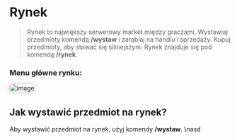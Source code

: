 <style>
img:not(.medium-zoom-image--opened):not(.navbar-link-icon) {
    max-width: 750px; /* Maksymalna szerokość */
    max-height: 500px; /* Maksymalna wysokość */
    width: auto; /* Automatyczna szerokość */
    height: auto; /* Automatyczna wysokość */
    object-fit: contain; /* Dopasowanie bez przycinania */
    margin: 0 8px 4px 0;
    box-shadow: 0 0 6px 4px rgba(0, 0, 0, .1);
    border-radius: 10px;
}
</style>

# Rynek

> Rynek to największy serwerowy market między graczami. Wystawiaj przedmioty komendą **/wystaw** i zarabiaj na handlu i sprzedaży. Kupuj przedmioty, aby stawać się silniejszym. Rynek znajduje się pod komendą **/rynek**.

### Menu główne rynku:
![image](/pages/images/market/market-1.webp)

## Jak wystawić przedmiot na rynek?

Aby wystawić przedmiot na rynek, użyj komendy **/wystaw**. \nasd